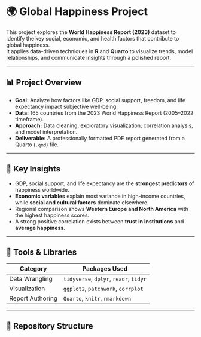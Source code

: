 # 🌍 Global Happiness Project

This project explores the **World Happiness Report (2023)** dataset to identify the key social, economic, and health factors that contribute to global happiness.  
It applies data-driven techniques in **R** and **Quarto** to visualize trends, model relationships, and communicate insights through a polished report.

---

## 📊 Project Overview

- **Goal:** Analyze how factors like GDP, social support, freedom, and life expectancy impact subjective well-being.
- **Data:** 165 countries from the 2023 World Happiness Report (2005–2022 timeframe).
- **Approach:** Data cleaning, exploratory visualization, correlation analysis, and model interpretation.
- **Deliverable:** A professionally formatted PDF report generated from a Quarto (`.qmd`) file.

---

## 🧠 Key Insights

- GDP, social support, and life expectancy are the **strongest predictors** of happiness worldwide.
- **Economic variables** explain most variance in high-income countries, while **social and cultural factors** dominate elsewhere.
- Regional comparison shows **Western Europe and North America** with the highest happiness scores.
- A strong positive correlation exists between **trust in institutions** and **average happiness**.

---

## 🧰 Tools & Libraries

| Category | Packages Used |
|-----------|----------------|
| Data Wrangling | `tidyverse`, `dplyr`, `readr`, `tidyr` |
| Visualization | `ggplot2`, `patchwork`, `corrplot` |
| Report Authoring | `Quarto`, `knitr`, `rmarkdown` |

---

## 🧩 Repository Structure

